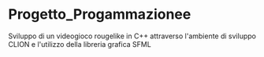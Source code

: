 # Progetto_Progammazionee
Sviluppo di un videogioco rougelike in C++ attraverso l'ambiente di sviluppo CLION e l'utilizzo della libreria grafica SFML
